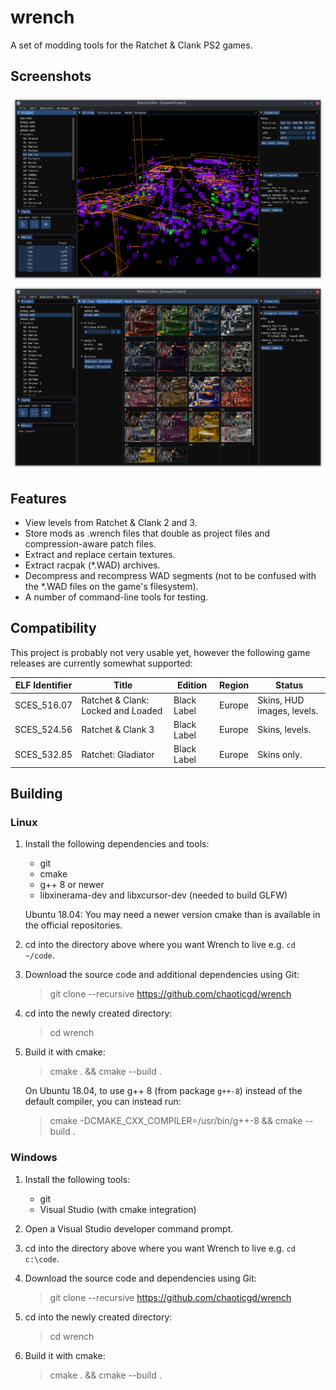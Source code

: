 # wrench

A set of modding tools for the Ratchet & Clank PS2 games.

## Screenshots

![Level editor](screenshots/editor.png)
![Texture browser](screenshots/texture-browser.png)

## Features

- View levels from Ratchet & Clank 2 and 3.
- Store mods as .wrench files that double as project files and compression-aware patch files.
- Extract and replace certain textures.
- Extract racpak (*.WAD) archives.
- Decompress and recompress WAD segments (not to be confused with the *.WAD files on the game's filesystem).
- A number of command-line tools for testing.

## Compatibility

This project is probably not very usable yet, however the following game
releases are currently somewhat supported:

| ELF Identifier | Title                              | Edition     | Region | Status                     |
|----------------|------------------------------------|-------------|--------|----------------------------|
| SCES_516.07    | Ratchet & Clank: Locked and Loaded | Black Label | Europe | Skins, HUD images, levels. |
| SCES_524.56    | Ratchet & Clank 3                  | Black Label | Europe | Skins, levels.             |
| SCES_532.85    | Ratchet: Gladiator                 | Black Label | Europe | Skins only.                |

## Building

### Linux

1.	Install the following dependencies and tools:
	- git
	- cmake
	- g++ 8 or newer
	- libxinerama-dev and libxcursor-dev (needed to build GLFW)
	
	Ubuntu 18.04: You may need a newer version cmake than is available in the official repositories.

2.	cd into the directory above where you want Wrench to live e.g. `cd ~/code`.

2.	Download the source code and additional dependencies using Git:
	> git clone --recursive https://github.com/chaoticgd/wrench

3.	cd into the newly created directory:
	> cd wrench

4.	Build it with cmake:
	> cmake . && cmake --build .
	
	On Ubuntu 18.04, to use g++ 8 (from package `g++-8`) instead of the default compiler, you can instead run:
	> cmake -DCMAKE_CXX_COMPILER=/usr/bin/g++-8 && cmake --build .

### Windows

1.	Install the following tools:
	- git
	- Visual Studio (with cmake integration)

2.	Open a Visual Studio developer command prompt.

3.	cd into the directory above where you want Wrench to live e.g. `cd c:\code`.

4.	Download the source code and dependencies using Git:
	> git clone --recursive https://github.com/chaoticgd/wrench

5.	cd into the newly created directory:
	> cd wrench

6.	Build it with cmake:
	> cmake . && cmake --build .
